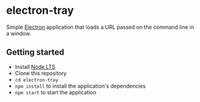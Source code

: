 # electron-tray

Simple [Electron](http://electron.atom.io) application that loads a URL
passed on the command line in a window.

## Getting started

- Install [Node LTS](https://nodejs.org)
- Clone this repository
- `cd electron-tray`
- `npm install` to install the application's dependencies
- `npm start` to start the application
